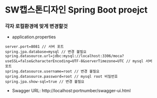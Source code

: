 # SW캡스톤디자인 Spring Boot proejct

### 각자 로컬환경에 맞게 변경할것
* application.properties
```
server.port=8081 // 서버 포트
spring.jpa.database=mysql // 변경 불필요
spring.datasource.url=jdbc:mysql://localhost:3306/moca?useSSL=false&characterEncoding=UTF-8&serverTimezone=UTC // mysql 서버 포트
spring.datasource.username=root // 변경 불필요 
spring.datasource.password=root // mysql root 비밀번호
spring.jpa.show-sql=true // 변경 불필요
```
* Swagger URL: http://localhost:portnumber/swagger-ui.html
